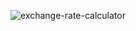 ![exchange-rate-calculator](https://user-images.githubusercontent.com/67910053/131173336-5c737e3a-c274-471c-bad2-90afb4de6752.jpeg)
